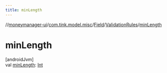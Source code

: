 ```yaml
---
title: minLength
---
```

//[moneymanager-ui](../../../../index.html)/[com.tink.model.misc](../../index.html)/[Field](../index.html)/[ValidationRules](index.html)/[minLength](min-length.html)



# minLength



[androidJvm]\
val [minLength](min-length.html): [Int](https://kotlinlang.org/api/latest/jvm/stdlib/kotlin/-int/index.html)




